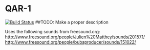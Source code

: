 # QAR-1
[![Build Status](https://travis-ci.org/complover116/QAR-1.svg?branch=Reload)](https://travis-ci.org/complover116/QAR-1)
##TODO: Make a proper description


Uses the following sounds from freesound.org:
http://www.freesound.org/people/Julien%20Matthey/sounds/201571/
http://www.freesound.org/people/bubaproducer/sounds/151022/
